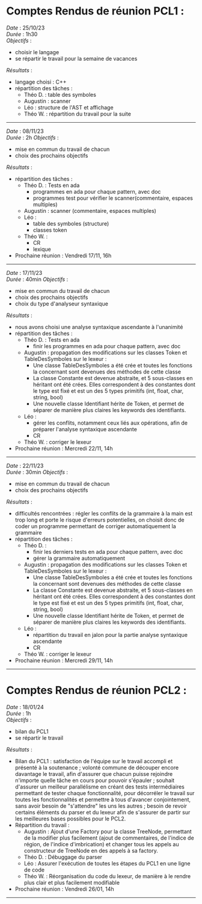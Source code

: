 # Comptes Rendus de réunion PCL1 :

*Date* : 25/10/23  
*Durée* : 1h30  
*Objectifs* :
- choisir le langage
- se répartir le travail pour la semaine de vacances

*Résultats* :
- langage choisi : C++
- répartition des tâches :
  - Théo D. : table des symboles
  - Augustin : scanner
  - Léo : structure de l'AST et affichage
  - Théo W. : répartition du travail pour la suite
___

*Date* : 08/11/23  
*Durée* : 2h 
*Objectifs* :
- mise en commun du travail de chacun
- choix des prochains objectifs

*Résultats* :
- répartition des tâches :
  - Théo D. : Tests en ada
    - programmes en ada pour chaque pattern, avec doc
    - programmes test pour vérifier le scanner(commentaire, espaces multiples)
  - Augustin : scanner (commentaire, espaces multiples)
  - Léo : 
    - table des symboles (structure)
    - classes token
  - Théo W. :
    - CR 
    - lexique
- Prochaine réunion : Vendredi 17/11, 16h
___

*Date* : 17/11/23  
*Durée* : 40min 
*Objectifs* :
- mise en commun du travail de chacun
- choix des prochains objectifs
- choix du type d'analyseur syntaxique 

*Résultats* :
- nous avons choisi une analyse syntaxique ascendante à l'unanimité
- répartition des tâches :
  - Théo D. : Tests en ada
    - finir les programmes en ada pour chaque pattern, avec doc
  - Augustin : propagation des modifications sur les classes Token et TableDesSymboles sur le lexeur : 
    - Une classe TableDesSymboles a été crée et toutes les fonctions la concernant sont devenues des méthodes de cette classe
    - La classe Constante est devenue abstraite, et 5 sous-classes en héritant ont été crées. Elles correspondent à des constantes dont le type est fixé et est un des 5 types primitifs (int, float, char, string, bool)
    - Une nouvelle classe Identifiant hérite de Token, et permet de séparer de manière plus claires les keywords des identifiants.
  - Léo : 
    - gérer les conflits, notamment ceux liés aux opérations, afin de préparer l'analyse syntaxique ascendante
    - CR
  - Théo W. : corriger le lexeur
- Prochaine réunion : Mercredi 22/11, 14h
___

*Date* : 22/11/23  
*Durée* : 30min 
*Objectifs* :
- mise en commun du travail de chacun
- choix des prochains objectifs

*Résultats* :
- difficultés rencontrées : régler les conflits de la grammaire à la main est trop long et porte le risque d'erreurs potentielles, on choisit donc de coder un programme permettant de corriger automatiquement la grammaire
- répartition des tâches :
  - Théo D. : 
    - finir les derniers tests en ada pour chaque pattern, avec doc
    - gérer la grammaire automatiquement
  - Augustin : propagation des modifications sur les classes Token et TableDesSymboles sur le lexeur : 
    - Une classe TableDesSymboles a été crée et toutes les fonctions la concernant sont devenues des méthodes de cette classe
    - La classe Constante est devenue abstraite, et 5 sous-classes en héritant ont été crées. Elles correspondent à des constantes dont le type est fixé et est un des 5 types primitifs (int, float, char, string, bool)
    - Une nouvelle classe Identifiant hérite de Token, et permet de séparer de manière plus claires les keywords des identifiants.
  - Léo : 
    - répartition du travail en jalon pour la partie analyse syntaxique ascendante
    - CR
  - Théo W. : corriger le lexeur
- Prochaine réunion : Mercredi 29/11, 14h
___________________________________________________________

# Comptes Rendus de réunion PCL2 :

*Date* : 18/01/24  
*Durée* : 1h  
*Objectifs* :
- bilan du PCL1
- se répartir le travail

*Résultats* :
- Bilan du PCL1 : satisfaction de l'équipe sur le travail accompli et présenté à la soutenance ; volonté commune de découper encore davantage le travail, afin d'assurer que chacun puisse rejoindre n'importe quelle tâche en cours pour pouvoir s'épauler ; souhait  d'assurer un meilleur parallélisme en créant des tests intermédiaires permettant de tester chaque fonctionnalité, pour décorréler le travail sur toutes les fonctionnalités et permettre à tous d'avancer conjointement, sans avoir besoin de "s'attendre" les uns les autres ; besoin de revoir certains éléments du parser et du lexeur afin de s'assurer de partir sur les meilleures bases possibles pour le PCL2.
- Répartition du travail : 
  - Augustin : Ajout d'une Factory pour la classe TreeNode, permettant de la modifier plus facilement (ajout de commentaires, de l'indice de région, de l'indice d'imbrication) et changer tous les appels au constructeur de TreeNode en des appels à sa factory.
  - Théo D. : Débuggage du parser
  - Léo : Assurer l'exécution de toutes les étapes du PCL1 en une ligne de code
  - Théo W. : Réorganisation du code du lexeur, de manière à le rendre plus clair et plus facilement modifiable
- Prochaine réunion : Vendredi 26/01, 14h
___


